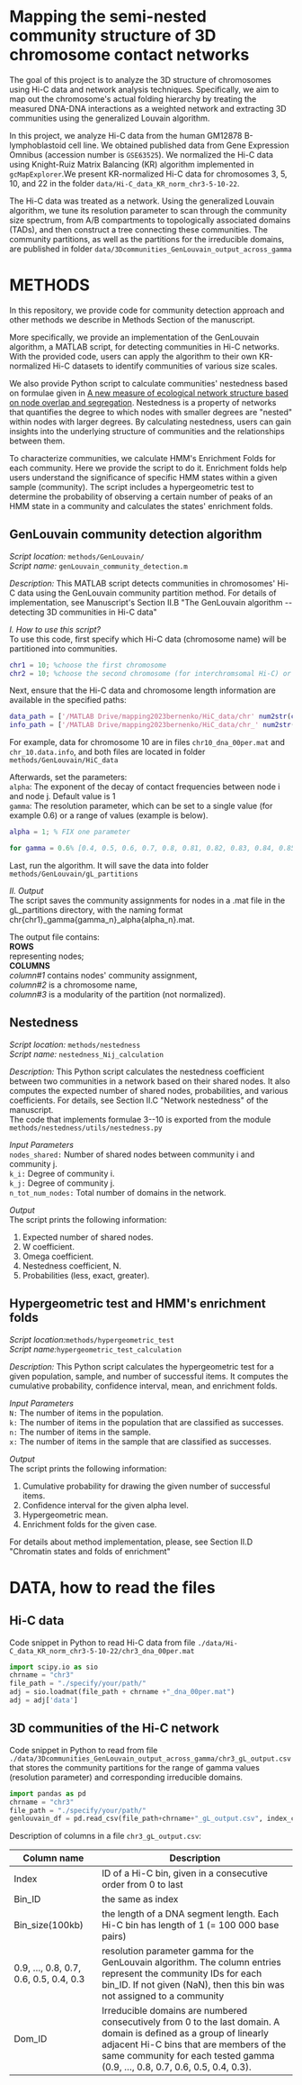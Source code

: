 #     Mapping the semi-nested community structure of 3D chromosome contact networks

The goal of this project is to analyze the 3D structure of chromosomes using Hi-C data and network analysis techniques. Specifically, we aim to map out the chromosome's actual folding hierarchy by treating the measured DNA-DNA interactions as a weighted network and extracting 3D communities using the generalized Louvain algorithm.

In this project, we analyze Hi-C data from the human GM12878 B-lymphoblastoid cell line. We obtained published data from Gene Expression Omnibus (accession number is `GSE63525`). We normalized the Hi-C data using Knight-Ruiz Matrix Balancing (KR) algorithm implemented in `gcMapExplorer`.We present KR-normalized Hi-C data for chromosomes 3, 5, 10, and 22 in the folder `data/Hi-C_data_KR_norm_chr3-5-10-22`.

The Hi-C data was treated as a network. Using the generalized Louvain algorithm, we tune its resolution parameter to scan through the community size spectrum, from A/B compartments to topologically associated domains (TADs), and then construct a tree connecting these communities. The community partitions, as well as the partitions for the irreducible domains, are published in folder `data/3Dcommunities_GenLouvain_output_across_gamma`

# METHODS
In this repository, we provide code for community detection approach and other methods we describe in Methods Section of the manuscript.

More specifically, we provide an implementation of the GenLouvain algorithm, a MATLAB script, for detecting communities in Hi-C networks.
With the provided code, users can apply the algorithm to their own KR-normalized Hi-C datasets to identify communities of various size scales.

We also provide Python script to calculate communities' nestedness based on formulae given in [A new measure of ecological network structure based on node overlap and segregation](https://besjournals.onlinelibrary.wiley.com/doi/10.1111/2041-210X.12395).
Nestedness is a property of networks that quantifies the degree to which nodes with smaller degrees are "nested" within nodes with larger degrees. By calculating nestedness, users can gain insights into the underlying structure of communities and the relationships between them.

To characterize communities, we calculate HMM's Enrichment Folds for each community. Here we provide the script to do it. Enrichment folds help users understand the significance of specific HMM states within a given sample (community). The script includes a hypergeometric test to determine the probability of observing a certain number of peaks of an HMM state in a community and calculates the states' enrichment folds.

## GenLouvain community detection algorithm
_Script location:_ ```methods/GenLouvain/```<br>
_Script name:_ ```genLouvain_community_detection.m```<br>

_Description:_ This MATLAB script detects communities in chromosomes' Hi-C data using the GenLouvain community partition method.
For details of implementation, see Manuscript's Section II.B "The GenLouvain algorithm -- detecting 3D communities in Hi-C data"

_I. How to use this script?_<br>
To use this code, first specify which Hi-C data (chromosome name) will be partitioned into communities.
```matlab
chr1 = 10; %choose the first chromosome
chr2 = 10; %choose the second chromosome (for interchromsomal Hi-C) or repeat the first one (for intrachromosomal Hi-C)
```

Next, ensure that the Hi-C data and chromosome length information are available in the specified paths:
```matlab
data_path = ['/MATLAB Drive/mapping2023bernenko/HiC_data/chr' num2str(chr1) '_dna_00per.mat']
info_path = ['/MATLAB Drive/mapping2023bernenko/HiC_data/chr_' num2str(chr1) '.data.info']
```
For example, data for chromosome 10 are in files ```chr10_dna_00per.mat``` and ```chr_10.data.info```, and both files are located in folder ```methods/GenLouvain/HiC_data```

Afterwards, set the parameters:<br>
```alpha```: The exponent of the decay of contact frequencies between node i and node j. Default value is 1<br>
```gamma```: The resolution parameter, which can be set to a single value (for example 0.6) or a range of values (example is below).
```matlab
alpha = 1; % FIX one parameter

for gamma = 0.6% [0.4, 0.5, 0.6, 0.7, 0.8, 0.81, 0.82, 0.83, 0.84, 0.85, 0.86, 0.87, 0.88, 0.89, 0.9] ```
```
Last, run the algorithm. It will save the data into folder ```methods/GenLouvain/gL_partitions```

_II. Output_<br>
The script saves the community assignments for nodes in a .mat file in the gL_partitions directory, with the naming format chr{chr1}_gamma{gamma_n}_alpha{alpha_n}.mat.<br>

The output file contains:<br>
**ROWS**<br>
representing nodes;<br>
**COLUMNS**<br>
_column#1_ contains nodes' community assignment,<br>
_column#2_ is a chromosome name,<br>
_column#3_ is a modularity of the partition (not normalized).

## Nestedness

_Script location:_ ```methods/nestedness```<br>
_Script name:_ ```nestedness_Nij_calculation```

_Description:_ This Python script calculates the nestedness coefficient between two communities in a network based on their shared nodes. It also computes the expected number of shared nodes, probabilities, and various coefficients.
For details, see Section II.C "Network nestedness" of the manuscript.<br>
The code that implements formulae 3--10 is exported from the module ```methods/nestedness/utils/nestedness.py``` 

_Input Parameters_<br>
```nodes_shared:``` Number of shared nodes between community i and community j.<br>
```k_i:``` Degree of community i.<br>
```k_j:``` Degree of community j.<br>
```n_tot_num_nodes:``` Total number of domains in the network.

_Output_<br>
The script prints the following information:<br>
1. Expected number of shared nodes.<br>
2. W coefficient.<br>
3. Omega coefficient.<br>
4. Nestedness coefficient, N.<br>
5. Probabilities (less, exact, greater).

## Hypergeometric test and HMM's enrichment folds
_Script location:_```methods/hypergeometric_test```<br>
_Script name:_```hypergeometric_test_calculation```<br>

_Description:_ This Python script calculates the hypergeometric test for a given population, sample, and number of successful items. It computes the cumulative probability, confidence interval, mean, and enrichment folds.

_Input Parameters_<br>
```N:``` The number of items in the population.<br>
```k:``` The number of items in the population that are classified as successes.<br>
```n:``` The number of items in the sample.<br>
```x:``` The number of items in the sample that are classified as successes.

_Output_<br>
The script prints the following information:<br>
1. Cumulative probability for drawing the given number of successful items.
2. Confidence interval for the given alpha level.
3. Hypergeometric mean.
4. Enrichment folds for the given case.

For details about method implementation, please, see Section II.D "Chromatin states and folds of enrichment"
# DATA, how to read the files
## Hi-C data
Code snippet in Python to read Hi-C data from file `./data/Hi-C_data_KR_norm_chr3-5-10-22/chr3_dna_00per.mat`

```python
import scipy.io as sio
chrname = "chr3"
file_path = "./specify/your/path/"
adj = sio.loadmat(file_path + chrname +"_dna_00per.mat")
adj = adj['data']
```

## 3D communities of the Hi-C network
Code snippet in Python to read from file `./data/3Dcommunities_GenLouvain_output_across_gamma/chr3_gL_output.csv` that stores the community partitions for the range of gamma values (resolution parameter) and corresponding irreducible domains.

```python
import pandas as pd
chrname = "chr3"
file_path = "./specify/your/path/"
genlouvain_df = pd.read_csv(file_path+chrname+"_gL_output.csv", index_col=0)
```

Description of columns in a file `chr3_gL_output.csv`: 

| Column name      | Description |
| ----------- | ----------- |
| Index | ID of a Hi-C bin, given in a consecutive order from 0 to last |
| Bin_ID | the same as index |
| Bin_size(100kb) | the length of a DNA segment length. Each Hi-C bin has length of 1 (= 100 000 base pairs) |
| 0.9, …, 0.8, 0.7, 0.6, 0.5, 0.4, 0.3 | resolution parameter gamma for the GenLouvain algorithm. The column entries represent the community IDs for each bin_ID. If not given (NaN), then this bin was not assigned to a community |
| Dom_ID | Irreducible domains are numbered consecutively from 0 to the last domain. A domain is defined as a group of linearly adjacent Hi-C bins that are members of the same community for each tested gamma (0.9, …, 0.8, 0.7, 0.6, 0.5, 0.4, 0.3).|